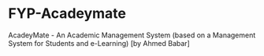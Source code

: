 # FYP-Acadeymate
AcadeyMate - An Academic Management System (based on a Management System for Students and e-Learning) [by Ahmed Babar]
